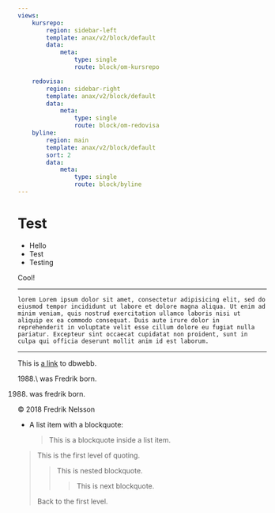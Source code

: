 ```yaml
---
views:
    kursrepo:
        region: sidebar-left
        template: anax/v2/block/default
        data:
            meta:
                type: single
                route: block/om-kursrepo

    redovisa:
        region: sidebar-right
        template: anax/v2/block/default
        data:
            meta:
                type: single
                route: block/om-redovisa
    byline:
        region: main
        template: anax/v2/block/default
        sort: 2
        data:
            meta:
                type: single
                route: block/byline
---
```

Test
=========================

+ Hello
+ Test
+ Testing

Cool!

*****


    lorem Lorem ipsum dolor sit amet, consectetur adipisicing elit, sed do eiusmod tempor incididunt ut labore et dolore magna aliqua. Ut enim ad minim veniam, quis nostrud exercitation ullamco laboris nisi ut aliquip ex ea commodo consequat. Duis aute irure dolor in reprehenderit in voluptate velit esse cillum dolore eu fugiat nulla pariatur. Excepteur sint occaecat cupidatat non proident, sunt in culpa qui officia deserunt mollit anim id est laborum.

- - -

This is [a link](http://dbwebb.se/ "Title") to dbwebb.

1988.\ was Fredrik born.

1988. was fredrik born.

<div class="footer">
        &copy; 2018 Fredrik Nelsson
    </div>

*   A list item with a blockquote:

    > This is a blockquote
    > inside a list item.

> This is the first level of quoting.
>
> > This is nested blockquote.
> >
> > > This is next blockquote.
>
> Back to the first level.
